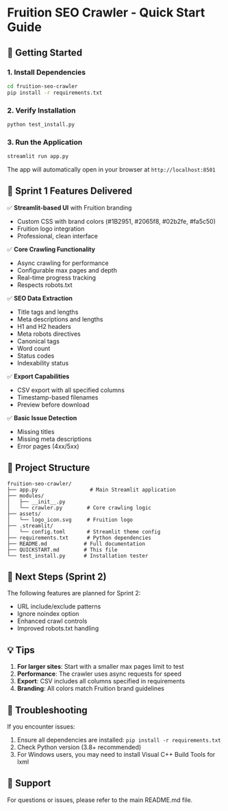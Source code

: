 # Fruition SEO Crawler - Quick Start Guide

## 🚀 Getting Started

### 1. Install Dependencies

```bash
cd fruition-seo-crawler
pip install -r requirements.txt
```

### 2. Verify Installation

```bash
python test_install.py
```

### 3. Run the Application

```bash
streamlit run app.py
```

The app will automatically open in your browser at `http://localhost:8501`

## 🎯 Sprint 1 Features Delivered

✅ **Streamlit-based UI** with Fruition branding
- Custom CSS with brand colors (#1B2951, #2065f8, #02b2fe, #fa5c50)
- Fruition logo integration
- Professional, clean interface

✅ **Core Crawling Functionality**
- Async crawling for performance
- Configurable max pages and depth
- Real-time progress tracking
- Respects robots.txt

✅ **SEO Data Extraction**
- Title tags and lengths
- Meta descriptions and lengths
- H1 and H2 headers
- Meta robots directives
- Canonical tags
- Word count
- Status codes
- Indexability status

✅ **Export Capabilities**
- CSV export with all specified columns
- Timestamp-based filenames
- Preview before download

✅ **Basic Issue Detection**
- Missing titles
- Missing meta descriptions
- Error pages (4xx/5xx)

## 📁 Project Structure

```
fruition-seo-crawler/
├── app.py                 # Main Streamlit application
├── modules/
│   ├── __init__.py
│   └── crawler.py        # Core crawling logic
├── assets/
│   └── logo_icon.svg     # Fruition logo
├── .streamlit/
│   └── config.toml       # Streamlit theme config
├── requirements.txt      # Python dependencies
├── README.md            # Full documentation
├── QUICKSTART.md        # This file
└── test_install.py      # Installation tester
```

## 🔄 Next Steps (Sprint 2)

The following features are planned for Sprint 2:
- URL include/exclude patterns
- Ignore noindex option
- Enhanced crawl controls
- Improved robots.txt handling

## 💡 Tips

1. **For larger sites**: Start with a smaller max pages limit to test
2. **Performance**: The crawler uses async requests for speed
3. **Export**: CSV includes all columns specified in requirements
4. **Branding**: All colors match Fruition brand guidelines

## 🐛 Troubleshooting

If you encounter issues:

1. Ensure all dependencies are installed: `pip install -r requirements.txt`
2. Check Python version (3.8+ recommended)
3. For Windows users, you may need to install Visual C++ Build Tools for lxml

## 📧 Support

For questions or issues, please refer to the main README.md file.
